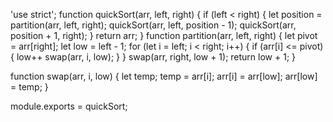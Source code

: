 'use strict';
function quickSort(arr, left, right) {
    if (left < right) {
        let position = partition(arr, left, right);
        quickSort(arr, left, position - 1);
        quickSort(arr, position + 1, right);
    }
    return arr;
}
function partition(arr, left, right) {
    let pivot = arr[right];
    let low = left - 1;
    for (let i = left; i < right; i++) {
        if (arr[i] <= pivot) {
            low++
            swap(arr, i, low);
        }
    }
    swap(arr, right, low + 1);
    return low + 1;
}

function swap(arr, i, low) {
    let temp;
    temp = arr[i];
    arr[i] = arr[low];
    arr[low] = temp;
}

module.exports = quickSort;